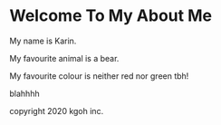 # Welcome To My About Me
My name is Karin.

My favourite animal is a bear.


My favourite colour is neither red nor green tbh!

blahhhh


copyright 2020 kgoh inc. 
